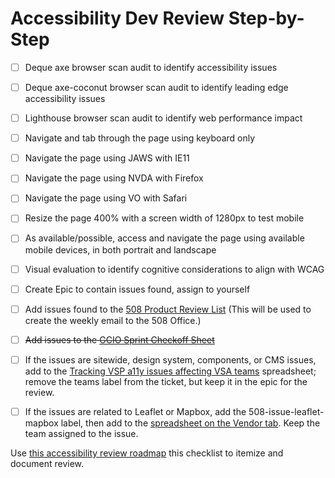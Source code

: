 # Accessibility Dev Review Step-by-Step

- [ ] Deque axe browser scan audit to identify accessibility issues
- [ ] Deque axe-coconut browser scan audit to identify leading edge accessibility issues
- [ ] Lighthouse browser scan audit to identify web performance impact
- [ ] Navigate and tab through the page using keyboard only
- [ ] Navigate the page using JAWS with IE11
- [ ] Navigate the page using NVDA with Firefox
- [ ] Navigate the page using VO with Safari
- [ ] Resize the page 400% with a screen width of 1280px to test mobile
- [ ] As available/possible, access and navigate the page using available mobile devices, in both portrait and landscape
- [ ] Visual evaluation to identify cognitive considerations to align with WCAG
- [ ] Create Epic to contain issues found, assign to yourself
- [ ] Add issues found to the [508 Product Review List](https://github.com/department-of-veterans-affairs/va.gov-team/blob/master/platform/accessibility/508-product-review-list.md) (This will be used to create the weekly email to the 508 Office.)
- [ ] ~~Add issues to the [GCIO Sprint Checkoff Sheet](https://docs.google.com/document/d/1031rFMfaUQKMLLA0yybGNz9tMIH7WtTVwVWCOsjep0E/edit?ts=5d77e7f8#heading=h.rsumqrms2hm2)~~
- [ ] If the issues are sitewide, design system, components, or CMS issues, add to the [Tracking VSP a11y issues affecting VSA teams](https://docs.google.com/spreadsheets/d/1v1TjvvXaTOun1ZFBoOVeDqZlQVr5leD_YVEnDPntxLI/edit#gid=0) spreadsheet; remove the teams label from the ticket, but keep it in the epic for the review.
- [ ] If the issues are related to Leaflet or Mapbox, add the 508-issue-leaflet-mapbox label, then add to the [spreadsheet on the Vendor tab]((https://docs.google.com/spreadsheets/d/1v1TjvvXaTOun1ZFBoOVeDqZlQVr5leD_YVEnDPntxLI/edit#gid=0)). Keep the team assigned to the issue.


Use [this accessibility review roadmap](https://docs.google.com/spreadsheets/d/19ZH_1imuTKHQfyMbOU5IKHwPDb_LGUqnnwoeMbKXH9I/edit#gid=0) this checklist to itemize and document review.
